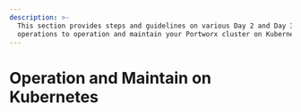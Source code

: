 ```yaml
---
description: >-
  This section provides steps and guidelines on various Day 2 and Day 3
  operations to operation and maintain your Portworx cluster on Kubernetes.
---
```


# Operation and Maintain on Kubernetes


